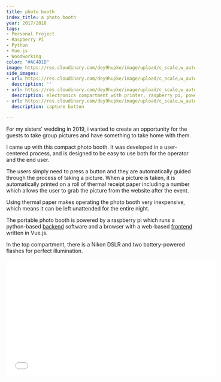 ```yaml
---
title: photo booth
index_title: a photo booth
year: 2017/2018
tags:
- Personal Project
- Raspberry Pi
- Python
- Vue.js
- Woodworking
color: "#AC4D1D"
image: https://res.cloudinary.com/dey9hupke/image/upload/c_scale,w_auto:100,dpr_auto/v1589825238/imakethings/Photobox_Wedding_bnp7ny.png
side_images:
- url: https://res.cloudinary.com/dey9hupke/image/upload/c_scale,w_auto:100,dpr_auto/v1589825259/imakethings/PhotoboxThumbnail_octghf.jpg
  description: ''
- url: https://res.cloudinary.com/dey9hupke/image/upload/c_scale,w_auto:100,dpr_auto/v1589825330/imakethings/P3310126_phyf6x.jpg
  description: electronics compartment with printer, raspberry pi, power supply, screeen
- url: https://res.cloudinary.com/dey9hupke/image/upload/c_scale,w_auto:100,dpr_auto/v1589825406/imakethings/P3310136_xls087.jpg
  description: capture button

---
```

For my sisters' wedding in 2019, i wanted to create an opportunity for the guests to take group pictures and have something to take home with them.

I came up with this compact photo booth. It was developed in a user-centered process, and is designed to be easy to use both for the operator and the end user.

The users simply need to press a button and they are automatically guided through the process of taking a picture. When a picture is taken, it is automatically printed on a roll of thermal receipt paper including a number which allows the user to grab the picture from the website after the event.

Using thermal paper makes operating the photo booth very inexpensive, which means it can be left unattended for the entire night.

The portable photo booth is powered by a raspberry pi which runs a python-based [backend](https://github.com/chdabre/photobox-backend) software and a browser with a web-based [frontend](https://github.com/chdabre/photobox-frontend) written in Vue.js.

In the top compartment, there is a Nikon DSLR and two battery-powered flashes for perfect illumination. 

<iframe width="560" height="315" src="[https://www.youtube.com/embed/Hpzlkna8hzI](https://www.youtube.com/embed/Hpzlkna8hzI "https://www.youtube.com/embed/Hpzlkna8hzI")" frameborder="0" allow="accelerometer; autoplay; encrypted-media; gyroscope; picture-in-picture" allowfullscreen></iframe>